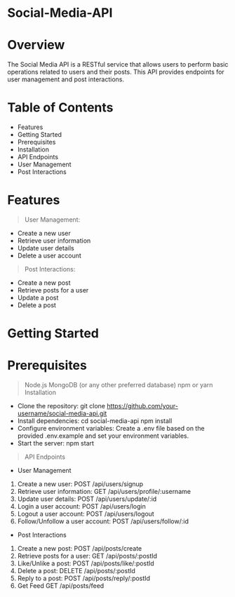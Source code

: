 # Social-Media-API
# Overview
The Social Media API is a RESTful service that allows users to perform basic operations related to users and their posts. This API provides endpoints for user management and post interactions.

# Table of Contents
- Features
- Getting Started
- Prerequisites
- Installation
- API Endpoints
- User Management
- Post Interactions

# Features
> User Management:

- Create a new user
- Retrieve user information
- Update user details
- Delete a user account
> Post Interactions:

- Create a new post
- Retrieve posts for a user
- Update a post
- Delete a post
# Getting Started
# Prerequisites
> Node.js
> MongoDB (or any other preferred database)
> npm or yarn
> Installation
- Clone the repository:
git clone https://github.com/your-username/social-media-api.git
- Install dependencies:
cd social-media-api
npm install
- Configure environment variables:
Create a .env file based on the provided .env.example and set your environment variables.
- Start the server:
npm start
> API Endpoints
- User Management
1. Create a new user:
POST /api/users/signup
2. Retrieve user information:
GET /api/users/profile/:username
3. Update user details:
POST /api/users/update/:id
4. Login a user account:
POST /api/users/login
5. Logout a user account:
POST /api/users/logout
6. Follow/Unfollow a user account:
POST /api/users/follow/:id

- Post Interactions
1. Create a new post:
POST /api/posts/create
2. Retrieve posts for a user:
GET /api/posts/:postId
3. Like/Unlike a post:
POST /api/posts/like/:postId
4. Delete a post:
DELETE /api/posts/:postId
5. Reply to a post:
POST /api/posts/reply/:postId
6. Get Feed
GET /api/posts/feed
